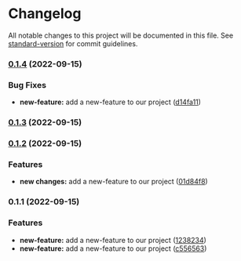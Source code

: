 # Changelog

All notable changes to this project will be documented in this file. See [standard-version](https://github.com/conventional-changelog/standard-version) for commit guidelines.

### [0.1.4](https://github.com/ranjith273282/testcd/compare/v0.1.3...v0.1.4) (2022-09-15)


### Bug Fixes

* **new-feature:** add a new-feature to our project ([d14fa11](https://github.com/ranjith273282/testcd/commit/d14fa11cb01ef17ea0d9bad2ae79e806b6e368d9))

### [0.1.3](https://github.com/ranjith273282/testcd/compare/v0.1.2...v0.1.3) (2022-09-15)

### [0.1.2](https://github.com/ranjith273282/testcd/compare/v0.1.1...v0.1.2) (2022-09-15)


### Features

* **new changes:** add a new-feature to our project ([01d84f8](https://github.com/ranjith273282/testcd/commit/01d84f892f8c3ba8f1512e69f3db5538cdfa4cc6))

### 0.1.1 (2022-09-15)


### Features

* **new-feature:** add a new-feature to our project ([1238234](https://github.com/ranjith273282/testcd/commit/12382342dd7d7dcb57469e52f84b64206ec5182b))
* **new-feature:** add a new-feature to our project ([c556563](https://github.com/ranjith273282/testcd/commit/c55656337732ad7cc406d627a487481efd5f9432))
